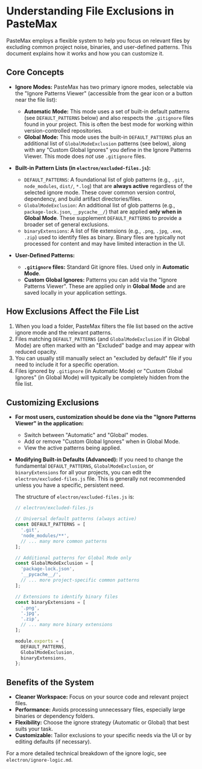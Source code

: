 # Understanding File Exclusions in PasteMax

PasteMax employs a flexible system to help you focus on relevant files by excluding common project noise, binaries, and user-defined patterns. This document explains how it works and how you can customize it.

## Core Concepts

- **Ignore Modes:** PasteMax has two primary ignore modes, selectable via the "Ignore Patterns Viewer" (accessible from the gear icon or a button near the file list):

  - **Automatic Mode:** This mode uses a set of built-in default patterns (see `DEFAULT_PATTERNS` below) and also respects the `.gitignore` files found in your project. This is often the best mode for working within version-controlled repositories.
  - **Global Mode:** This mode uses the built-in `DEFAULT_PATTERNS` plus an additional list of `GlobalModeExclusion` patterns (see below), along with any "Custom Global Ignores" you define in the Ignore Patterns Viewer. This mode does _not_ use `.gitignore` files.

- **Built-in Pattern Lists (in `electron/excluded-files.js`):**

  - `DEFAULT_PATTERNS`: A foundational list of glob patterns (e.g., `.git`, `node_modules`, `dist/`, `*.log`) that are **always active** regardless of the selected ignore mode. These cover common version control, dependency, and build artifact directories/files.
  - `GlobalModeExclusion`: An additional list of glob patterns (e.g., `package-lock.json`, `__pycache__/`) that are applied **only when in Global Mode**. These supplement `DEFAULT_PATTERNS` to provide a broader set of general exclusions.
  - `binaryExtensions`: A list of file extensions (e.g., `.png`, `.jpg`, `.exe`, `.zip`) used to identify files as binary. Binary files are typically not processed for content and may have limited interaction in the UI.

- **User-Defined Patterns:**
  - **`.gitignore` files:** Standard Git ignore files. Used only in **Automatic Mode**.
  - **Custom Global Ignores:** Patterns you can add via the "Ignore Patterns Viewer". These are applied only in **Global Mode** and are saved locally in your application settings.

## How Exclusions Affect the File List

1.  When you load a folder, PasteMax filters the file list based on the active ignore mode and the relevant patterns.
2.  Files matching `DEFAULT_PATTERNS` (and `GlobalModeExclusion` if in Global Mode) are often marked with an "Excluded" badge and may appear with reduced opacity.
3.  You can usually still manually select an "excluded by default" file if you need to include it for a specific operation.
4.  Files ignored by `.gitignore` (in Automatic Mode) or "Custom Global Ignores" (in Global Mode) will typically be completely hidden from the file list.

## Customizing Exclusions

- **For most users, customization should be done via the "Ignore Patterns Viewer" in the application:**

  - Switch between "Automatic" and "Global" modes.
  - Add or remove "Custom Global Ignores" when in Global Mode.
  - View the active patterns being applied.

- **Modifying Built-in Defaults (Advanced):**
  If you need to change the fundamental `DEFAULT_PATTERNS`, `GlobalModeExclusion`, or `binaryExtensions` for all your projects, you can edit the `electron/excluded-files.js` file. This is generally not recommended unless you have a specific, persistent need.

  The structure of `electron/excluded-files.js` is:

  ```javascript
  // electron/excluded-files.js

  // Universal default patterns (always active)
  const DEFAULT_PATTERNS = [
    '.git',
    'node_modules/**',
    // ... many more common patterns
  ];

  // Additional patterns for Global Mode only
  const GlobalModeExclusion = [
    'package-lock.json',
    '__pycache__/',
    // ... more project-specific common patterns
  ];

  // Extensions to identify binary files
  const binaryExtensions = [
    '.png',
    '.jpg',
    '.zip',
    // ... many more binary extensions
  ];

  module.exports = {
    DEFAULT_PATTERNS,
    GlobalModeExclusion,
    binaryExtensions,
  };
  ```

## Benefits of the System

- **Cleaner Workspace:** Focus on your source code and relevant project files.
- **Performance:** Avoids processing unnecessary files, especially large binaries or dependency folders.
- **Flexibility:** Choose the ignore strategy (Automatic or Global) that best suits your task.
- **Customizable:** Tailor exclusions to your specific needs via the UI or by editing defaults (if necessary).

For a more detailed technical breakdown of the ignore logic, see `electron/ignore-logic.md`.
